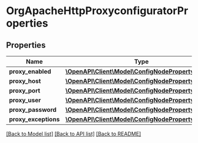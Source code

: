 # OrgApacheHttpProxyconfiguratorProperties

## Properties
Name | Type | Description | Notes
------------ | ------------- | ------------- | -------------
**proxy_enabled** | [**\OpenAPI\Client\Model\ConfigNodePropertyBoolean**](ConfigNodePropertyBoolean.md) |  | [optional] 
**proxy_host** | [**\OpenAPI\Client\Model\ConfigNodePropertyString**](ConfigNodePropertyString.md) |  | [optional] 
**proxy_port** | [**\OpenAPI\Client\Model\ConfigNodePropertyInteger**](ConfigNodePropertyInteger.md) |  | [optional] 
**proxy_user** | [**\OpenAPI\Client\Model\ConfigNodePropertyString**](ConfigNodePropertyString.md) |  | [optional] 
**proxy_password** | [**\OpenAPI\Client\Model\ConfigNodePropertyString**](ConfigNodePropertyString.md) |  | [optional] 
**proxy_exceptions** | [**\OpenAPI\Client\Model\ConfigNodePropertyArray**](ConfigNodePropertyArray.md) |  | [optional] 

[[Back to Model list]](../README.md#documentation-for-models) [[Back to API list]](../README.md#documentation-for-api-endpoints) [[Back to README]](../README.md)


